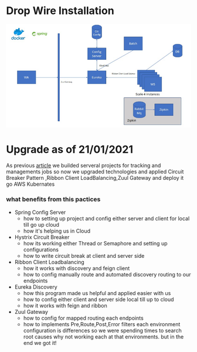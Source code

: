 # Drop Wire Installation
![alt text](https://github.com/ponddmj28/dwi-applicationV2-aws/blob/main/messageImage_1611237847103.jpg?Draw=true)


# Upgrade as of 21/01/2021

As previous [article](https://github.com/ponddmj28/dwi-kubernate-gcp) we builded serveral projects for tracking and managements jobs so now we upgraded technologies and applied Circuit Breaker Pattern ,Ribbon Client LoadBalancing,Zuul Gateway and deploy it go AWS Kubernates

### what benefits from this pactices
- Spring Config Server 
  - how to setting up project and config either server and client for local till go up cloud
  - how it's helping us in Cloud
- Hystrix Circuit Breaker
  - how its working either Thread or Semaphore and setting up configurations
  - how to write circuit break at client and server side
- Ribbon Client Loadbalancing
  - how it works with discovery and feign client
  - how to config manually route and automated discovery routing to our endpoints
- Eureka Discovery
  - how this program made us helpful and applied easier with us
  - how to config either client and server side local till up to cloud
  - how it works with feign and ribbon
- Zuul Gateway
  - how to config for mapped routing each endpoints
  - how to implements Pre,Route,Post,Error filters
each environment configuration is differences so we were spending times to search root causes why not working each at that environments. but in the end we got it!


